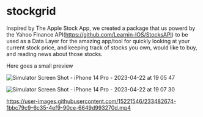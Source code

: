 # stockgrid
Inspired by The Apple Stock App, we created a package that us powerd by the Yahoo Finance API(https://github.com/Learnin-IOS/StocksAPI) to be used as a Data Layer for the amazing app/tool for quickly looking at your current stock price, and keeping track of stocks you own, would like to buy, and reading news about those stocks.

Here goes a small preview

![Simulator Screen Shot - iPhone 14 Pro - 2023-04-22 at 19 05 47](https://user-images.githubusercontent.com/15221546/233795008-cb61115e-84fc-4ff3-bdc9-e0c43b8011a0.png)


![Simulator Screen Shot - iPhone 14 Pro - 2023-04-22 at 19 07 30](https://user-images.githubusercontent.com/15221546/233794976-cc40273d-b878-4f2d-b272-cd23b15cee6f.png)



https://user-images.githubusercontent.com/15221546/233482674-1bbc79c9-6c35-4ef9-90ce-6649d993270d.mp4

